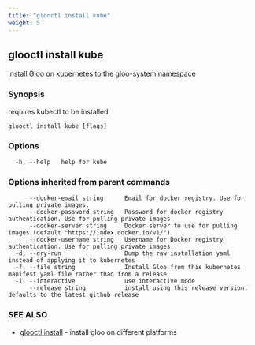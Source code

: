 ```yaml
---
title: "glooctl install kube"
weight: 5
---
```

## glooctl install kube

install Gloo on kubernetes to the gloo-system namespace

### Synopsis

requires kubectl to be installed

```
glooctl install kube [flags]
```

### Options

```
  -h, --help   help for kube
```

### Options inherited from parent commands

```
      --docker-email string      Email for docker registry. Use for pulling private images.
      --docker-password string   Password for docker registry authentication. Use for pulling private images.
      --docker-server string     Docker server to use for pulling images (default "https://index.docker.io/v1/")
      --docker-username string   Username for Docker registry authentication. Use for pulling private images.
  -d, --dry-run                  Dump the raw installation yaml instead of applying it to kubernetes
  -f, --file string              Install Gloo from this kubernetes manifest yaml file rather than from a release
  -i, --interactive              use interactive mode
      --release string           install using this release version. defaults to the latest github release
```

### SEE ALSO

* [glooctl install](../glooctl_install)	 - install gloo on different platforms

